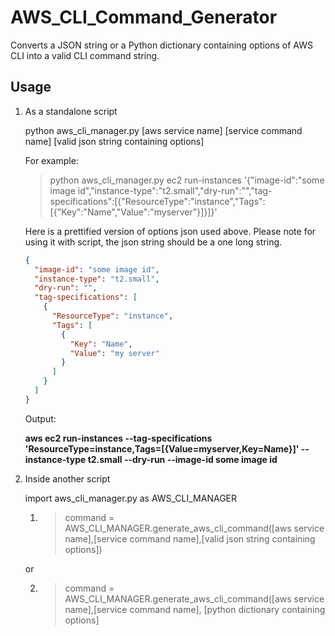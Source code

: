 # AWS_CLI_Command_Generator #
Converts a JSON string or a Python dictionary containing options of AWS CLI into a valid CLI command string.
## Usage ##

1. As a standalone script

    python aws_cli_manager.py [aws service name] [service command name] [valid json string containing options]

      For example:
      >python aws_cli_manager.py ec2 run-instances '{"image-id":"some image id","instance-type":"t2.small","dry-run":"","tag-specifications":[{"ResourceType":"instance","Tags":[{"Key":"Name","Value":"myserver"}]}]}'

      Here is a prettified version of options json used above. Please note for using it with script, the json string should be a one long string.

      ```json
      {
        "image-id": "some image id",
        "instance-type": "t2.small",
        "dry-run": "",
        "tag-specifications": [
          {
            "ResourceType": "instance",
            "Tags": [
              {
                "Key": "Name",
                "Value": "my server"
              }
            ]
          }
        ]
      }
      ```

      Output:

      **aws ec2 run-instances --tag-specifications 'ResourceType=instance,Tags=[{Value=myserver,Key=Name}]' --instance-type t2.small --dry-run  --image-id some image id**

2. Inside another script

    import aws_cli_manager.py as AWS_CLI_MANAGER
    1. >command = AWS_CLI_MANAGER.generate_aws_cli_command([aws service name],[service command name],[valid json string containing options])
    
    or
    
    2. >command = AWS_CLI_MANAGER.generate_aws_cli_command([aws service name],[service command name], [python dictionary containing options]
    
    
